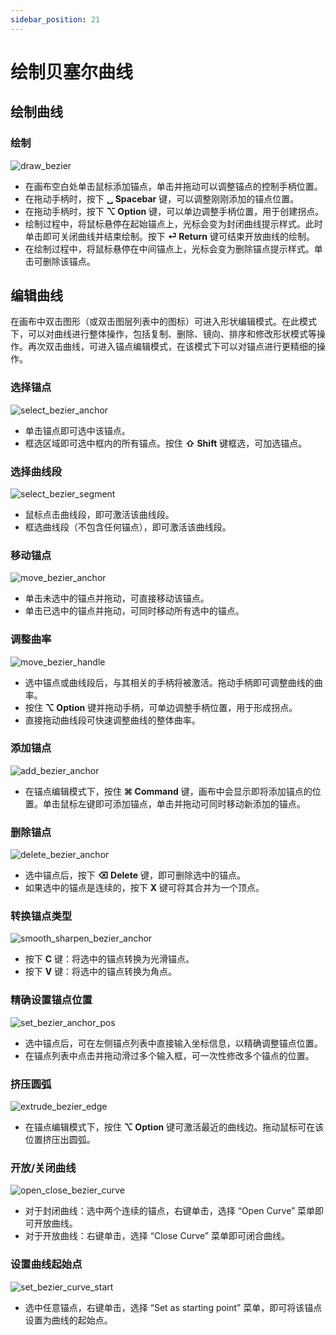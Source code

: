 ```yaml
---
sidebar_position: 21
---
```


# 绘制贝塞尔曲线

## 绘制曲线

### 绘制

![draw_bezier](./img/bezierCurve/draw_bezier.gif)

- 在画布空白处单击鼠标添加锚点，单击并拖动可以调整锚点的控制手柄位置。
- 在拖动手柄时，按下 **␣ Spacebar** 键，可以调整刚刚添加的锚点位置。
- 在拖动手柄时，按下 **⌥ Option** 键，可以单边调整手柄位置，用于创建拐点。
- 绘制过程中，将鼠标悬停在起始锚点上，光标会变为封闭曲线提示样式。此时单击即可关闭曲线并结束绘制。按下 **⏎ Return** 键可结束开放曲线的绘制。
- 在绘制过程中，将鼠标悬停在中间锚点上，光标会变为删除锚点提示样式。单击可删除该锚点。

## 编辑曲线

在画布中双击图形（或双击图层列表中的图标）可进入形状编辑模式。在此模式下，可以对曲线进行整体操作，包括复制、删除、镜向、排序和修改形状模式等操作。再次双击曲线，可进入锚点编辑模式，在该模式下可以对锚点进行更精细的操作。

### 选择锚点

![select_bezier_anchor](./img/bezierCurve/select_bezier_anchor.gif)

- 单击锚点即可选中该锚点。
- 框选区域即可选中框内的所有锚点。按住 **⇧ Shift** 键框选，可加选锚点。

### 选择曲线段

![select_bezier_segment](./img/bezierCurve/select_bezier_segment.gif)

- 鼠标点击曲线段，即可激活该曲线段。
- 框选曲线段（不包含任何锚点），即可激活该曲线段。

### 移动锚点

![move_bezier_anchor](./img/bezierCurve/move_bezier_anchor.gif)

- 单击未选中的锚点并拖动，可直接移动该锚点。
- 单击已选中的锚点并拖动，可同时移动所有选中的锚点。

### 调整曲率

![move_bezier_handle](./img/bezierCurve/move_bezier_handle.gif)

- 选中锚点或曲线段后，与其相关的手柄将被激活。拖动手柄即可调整曲线的曲率。
- 按住 **⌥ Option** 键并拖动手柄，可单边调整手柄位置，用于形成拐点。
- 直接拖动曲线段可快速调整曲线的整体曲率。

### 添加锚点

![add_bezier_anchor](./img/bezierCurve/add_bezier_anchor.gif)

- 在锚点编辑模式下，按住 **⌘ Command** 键，画布中会显示即将添加锚点的位置。单击鼠标左键即可添加锚点，单击并拖动可同时移动新添加的锚点。

### 删除锚点

![delete_bezier_anchor](./img/bezierCurve/delete_bezier_anchor.gif)

- 选中锚点后，按下 **⌫ Delete** 键，即可删除选中的锚点。
- 如果选中的锚点是连续的，按下 **X** 键可将其合并为一个顶点。

### 转换锚点类型

![smooth_sharpen_bezier_anchor](./img/bezierCurve/smooth_sharpen_bezier_anchor.gif)

- 按下 **C** 键：将选中的锚点转换为光滑锚点。
- 按下 **V** 键：将选中的锚点转换为角点。

### 精确设置锚点位置

![set_bezier_anchor_pos](./img/bezierCurve/set_bezier_anchor_pos.gif)

- 选中锚点后，可在左侧锚点列表中直接输入坐标信息，以精确调整锚点位置。
- 在锚点列表中点击并拖动滑过多个输入框，可一次性修改多个锚点的位置。

### 挤压圆弧

![extrude_bezier_edge](./img/bezierCurve/extrude_bezier_edge.gif)

- 在锚点编辑模式下，按住 **⌥ Option** 键可激活最近的曲线边。拖动鼠标可在该位置挤压出圆弧。

### 开放/关闭曲线

![open_close_bezier_curve](./img/bezierCurve/open_close_bezier_curve.gif)

- 对于封闭曲线：选中两个连续的锚点，右键单击，选择 “Open Curve” 菜单即可开放曲线。
- 对于开放曲线：右键单击，选择 “Close Curve” 菜单即可闭合曲线。

### 设置曲线起始点

![set_bezier_curve_start](./img/bezierCurve/set_bezier_curve_start.gif)

- 选中任意锚点，右键单击，选择 “Set as starting point” 菜单，即可将该锚点设置为曲线的起始点。
